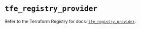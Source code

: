 # `tfe_registry_provider`

Refer to the Terraform Registry for docs: [`tfe_registry_provider`](https://registry.terraform.io/providers/hashicorp/tfe/0.60.1/docs/resources/registry_provider).
